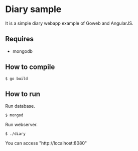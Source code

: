 Diary sample
=================

It is a simple diary webapp example of Goweb and AngularJS.

Requires
---------------

* mongodb

How to compile
---------------

```
$ go build
```

How to run
--------------

Run database.

```
$ mongod
```

Run webserver.

```
$ ./diary
```

You can access "http://localhost:8080"
